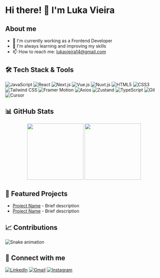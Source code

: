 # Hi there! 👋 I'm Luka Vieira

## About me
- 🔭 I'm currently working as a Frontend Developer
- 🌱 I'm always learning and improving my skills
- 📫 How to reach me: lukavieira14@gmail.com

## 🛠️ Tech Stack & Tools
![JavaScript](https://img.shields.io/badge/-JavaScript-F7DF1E?style=flat-square&logo=javascript&logoColor=black)
![React](https://img.shields.io/badge/-React-61DAFB?style=flat-square&logo=react&logoColor=black)
![Next.js](https://img.shields.io/badge/-Next.js-000000?style=flat-square&logo=next.js&logoColor=white)
![Vue.js](https://img.shields.io/badge/-Vue.js-4FC08D?style=flat-square&logo=vue.js&logoColor=white)
![Nuxt.js](https://img.shields.io/badge/-Nuxt.js-00DC82?style=flat-square&logo=nuxt.js&logoColor=white)
![HTML5](https://img.shields.io/badge/-HTML5-E34F26?style=flat-square&logo=html5&logoColor=white)
![CSS3](https://img.shields.io/badge/-CSS3-1572B6?style=flat-square&logo=css3&logoColor=white)
![Tailwind CSS](https://img.shields.io/badge/-Tailwind%20CSS-38B2AC?style=flat-square&logo=tailwind-css&logoColor=white)
![Framer Motion](https://img.shields.io/badge/-Framer%20Motion-0055FF?style=flat-square&logo=framer&logoColor=white)
![Axios](https://img.shields.io/badge/-Axios-5A29E4?style=flat-square&logo=axios&logoColor=white)
![Zustand](https://img.shields.io/badge/-Zustand-brown?style=flat-square&logo=react&logoColor=white)
![TypeScript](https://img.shields.io/badge/-TypeScript-3178C6?style=flat-square&logo=typescript&logoColor=white)
![Git](https://img.shields.io/badge/-Git-F05032?style=flat-square&logo=git&logoColor=white)
![Cursor](https://img.shields.io/badge/-Cursor-000000?style=flat-square&logo=cursor&logoColor=white)

## 📊 GitHub Stats
<div align="center">
  <img height="180em" src="https://github-readme-stats.vercel.app/api?username=LukaVieira1&show_icons=true&theme=dracula&include_all_commits=true&count_private=true"/>
  <img height="180em" src="https://github-readme-stats.vercel.app/api/top-langs/?username=LukaVieira1&layout=compact&langs_count=7&theme=dracula"/>
</div>

## 🌟 Featured Projects
- [Project Name](link) - Brief description
- [Project Name](link) - Brief description

## 📈 Contributions
![Snake animation](https://github.com/LukaVieira1/LukaVieira1/blob/output/github-contribution-grid-snake.svg)

## 🤝 Connect with me
[![LinkedIn](https://img.shields.io/badge/-LinkedIn-0077B5?style=flat-square&logo=linkedin&logoColor=white)](https://www.linkedin.com/in/lukaviera/)
[![Gmail](https://img.shields.io/badge/-Gmail-D14836?style=flat-square&logo=gmail&logoColor=white)](mailto:lukavieira14@gmail.com)
[![Instagram](https://img.shields.io/badge/-Instagram-E4405F?style=flat-square&logo=instagram&logoColor=white)](https://www.instagram.com/luka.vieira/)


